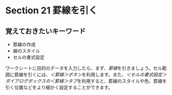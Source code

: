 # Section 21 罫線を引く

## 覚えておきたいキーワード
- 罫線の作成
- 線のスタイル
- セルの書式設定

ワークシートに目的のデータを入力したら、まず、<em>罫線</em>を引きましょう。セル範囲に罫線を引くには、<em>＜罫線＞ボタン</em>を利用します。また、<em>＜セルの書式設定＞ダイアログボックスの＜罫線＞タブ</em>を利用すると、罫線のスタイルや色、罫線を引く位置などをより細かく設定することができます。

